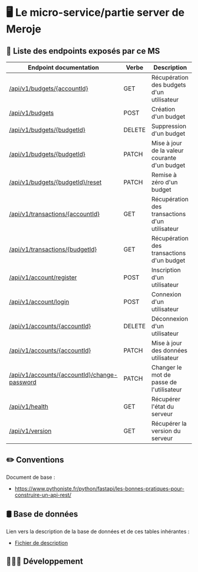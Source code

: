 # 🖥️ Le micro-service/partie server de Meroje

## 🔎 Liste des endpoints exposés par ce MS

| Endpoint documentation                                                                                                | Verbe  | Description                                    |
| --------------------------------------------------------------------------------------------------------------------- | ------ | ---------------------------------------------- |
| <a href="/server/docs/budgets/endpoint-budgets-read.md">/api/v1/budgets/{accountId}</a>                               | GET    | Récupération des budgets d'un utilisateur      |
| <a href="/server/docs/budgets/endpoint-budgets-create.md">/api/v1/budgets</a>                                         | POST   | Création d'un budget                           |
| <a href="/server/docs/budgets/endpoint-budgets-remove.md">/api/v1/budgets/{budgetId}</a>                              | DELETE | Suppression d'un budget                        |
| <a href="/server/docs/budgets/endpoint-budgets-edit.md">/api/v1/budgets/{budgetId}</a>                                | PATCH  | Mise à jour de la valeur courante d'un budget  |
| <a href="/server/docs/budgets/endpoint-budgets-reset.md">/api/v1/budgets/{budgetId}/reset</a>                         | PATCH  | Remise à zéro d'un budget                      |
| <a href="/server/docs/transactions/endpoint-transactions-account-history.md">/api/v1/transactions/{accountId}</a>     | GET    | Récupération des transactions d'un utilisateur |
| <a href="/server/docs/transactions/endpoint-transactions-budget-history.md">/api/v1/transactions/{budgetId}</a>       | GET    | Récupération des transactions d'un budget      |
| <a href="/server/docs/accounts/endpoint-account-register.md">/api/v1/account/register</a>                             | POST   | Inscription d'un utilisateur                   |
| <a href="/server/docs/accounts/endpoint-account-login.md">/api/v1/account/login</a>                                   | POST   | Connexion d'un utilisateur                     |
| <a href="/server/docs/accounts/endpoint-accounts-logout.md">/api/v1/accounts/{accountId}</a>                          | DELETE | Déconnexion d'un utilisateur                   |
| <a href="/server/docs/accounts/endpoint-accounts-edit.md">/api/v1/accounts/{accountId}</a>                            | PATCH  | Mise à jour des données utilisateur            |
| <a href="/server/docs/accounts/endpoint-accounts-change-password.md">/api/v1/accounts/{accountId}/change-password</a> | PATCH  | Changer le mot de passe de l'utilisateur       |
| <a href="/server/docs/endpoint-health.md">/api/v1/health</a>                                                          | GET    | Récupérer l'état du serveur                    |
| <a href="/server/docs/endpoint-version.md">/api/v1/version</a>                                                        | GET    | Récupérer la version du serveur                |

## ✏️ Conventions

Document de base :

- https://www.pythoniste.fr/python/fastapi/les-bonnes-pratiques-pour-construire-un-api-rest/

## 🛢️ Base de données

Lien vers la description de la base de données et de ces tables inhérantes :

- <a href="/server/database/database.md">Fichier de description</a>

## 👨🏻‍💻 Développement
